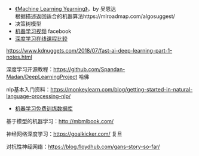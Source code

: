  - [《Machine Learning Yearning》](https://www.mlyearning.org/)，by 吴恩达  
 根据描述返回适合的机器算法https://mlroadmap.com/algosuggest/
 - 决策树模型
 - [机器学习视频](https://research.fb.com/the-facebook-field-guide-to-machine-learning-video-series/) facebook
 - [深度学习在线课程比较](https://hackernoon.com/deeplearning-101-coursera-vs-udemy-vs-udacity-b4eb3de06dbe)  
 
 https://www.kdnuggets.com/2018/07/fast-ai-deep-learning-part-1-notes.html  
 
 深度学习开源教程：https://github.com/Spandan-Madan/DeepLearningProject  哈佛  
 
 nlp基本入门资料：https://monkeylearn.com/blog/getting-started-in-natural-language-processing-nlp/
 
 - [机器学习免费训练数据库](https://gengo.ai/articles/the-50-best-free-datasets-for-machine-learning/)  
 
 基于模型的机器学习：http://mbmlbook.com/  
 
   神经网络深度学习：https://goalkicker.com/  复旦  
   
   对抗性神经网络：https://blog.floydhub.com/gans-story-so-far/    
